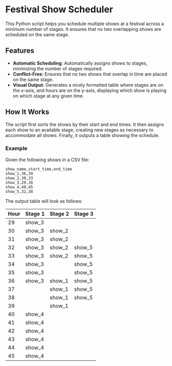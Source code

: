 # Festival Show Scheduler

This Python script helps you schedule multiple shows at a festival across a minimum number of stages. It ensures that no two overlapping shows are scheduled on the same stage.

## Features

- **Automatic Scheduling**: Automatically assigns shows to stages, minimizing the number of stages required.
- **Conflict-Free**: Ensures that no two shows that overlap in time are placed on the same stage.
- **Visual Output**: Generates a nicely formatted table where stages are on the x-axis, and hours are on the y-axis, displaying which show is playing on which stage at any given time.

## How It Works

The script first sorts the shows by their start and end times. It then assigns each show to an available stage, creating new stages as necessary to accommodate all shows. Finally, it outputs a table showing the schedule.
### Example

Given the following shows in a CSV file:

```csv
show_name,start_time,end_time
show_1,36,39
show_2,30,33
show_3,29,36
show_4,40,45
show_5,32,38
```

The output table will look as follows:

| Hour | Stage 1 | Stage 2 | Stage 3 |
|------|---------|---------|---------|
| 29   | show_3  |         |         |
| 30   | show_3  | show_2  |         |
| 31   | show_3  | show_2  |         |
| 32   | show_3  | show_2  | show_5  |
| 33   | show_3  | show_2  | show_5  |
| 34   | show_3  |         | show_5  |
| 35   | show_3  |         | show_5  |
| 36   | show_3  | show_1  | show_5  |
| 37   |         | show_1  | show_5  |
| 38   |         | show_1  | show_5  |
| 39   |         | show_1  |         |
| 40   | show_4  |         |         |
| 41   | show_4  |         |         |
| 42   | show_4  |         |         |
| 43   | show_4  |         |         |
| 44   | show_4  |         |         |
| 45   | show_4  |         |         |
